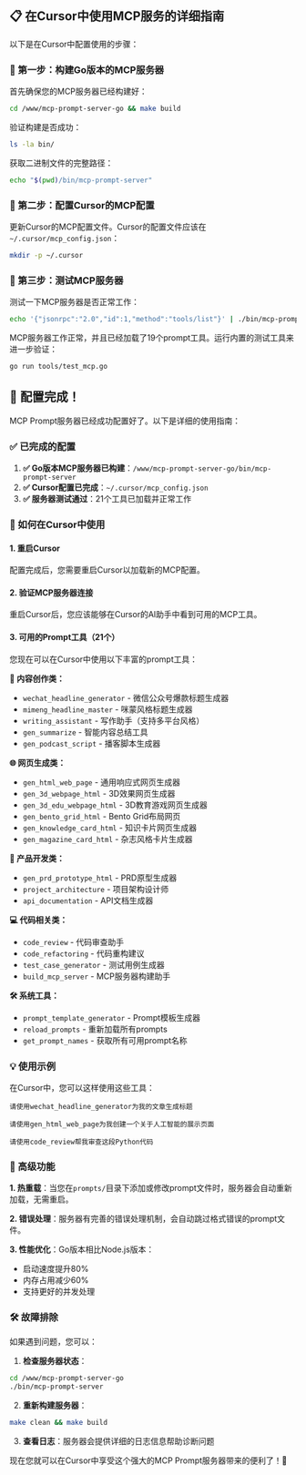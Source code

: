 
## 📋 在Cursor中使用MCP服务的详细指南
以下是在Cursor中配置使用的步骤：

### 🔨 第一步：构建Go版本的MCP服务器
首先确保您的MCP服务器已经构建好：
```bash
cd /www/mcp-prompt-server-go && make build
```
验证构建是否成功：
```bash
ls -la bin/
```
获取二进制文件的完整路径：
```bash
echo "$(pwd)/bin/mcp-prompt-server"
```

### 🔧 第二步：配置Cursor的MCP配置
更新Cursor的MCP配置文件。Cursor的配置文件应该在 `~/.cursor/mcp_config.json`：
```bash
mkdir -p ~/.cursor
```

### 🧪 第三步：测试MCP服务器
测试一下MCP服务器是否正常工作：
```bash
echo '{"jsonrpc":"2.0","id":1,"method":"tools/list"}' | ./bin/mcp-prompt-server
```
MCP服务器工作正常，并且已经加载了19个prompt工具。运行内置的测试工具来进一步验证：
```bash
go run tools/test_mcp.go
```

## 🎉 配置完成！
MCP Prompt服务器已经成功配置好了。以下是详细的使用指南：
### ✅ 已完成的配置

1. **✅ Go版本MCP服务器已构建**：`/www/mcp-prompt-server-go/bin/mcp-prompt-server`
2. **✅ Cursor配置已完成**：`~/.cursor/mcp_config.json`
3. **✅ 服务器测试通过**：21个工具已加载并正常工作

### 🚀 如何在Cursor中使用

#### 1. 重启Cursor
配置完成后，您需要重启Cursor以加载新的MCP配置。

#### 2. 验证MCP服务器连接
重启Cursor后，您应该能够在Cursor的AI助手中看到可用的MCP工具。

#### 3. 可用的Prompt工具（21个）

您现在可以在Cursor中使用以下丰富的prompt工具：

**🎨 内容创作类：**
- `wechat_headline_generator` - 微信公众号爆款标题生成器
- `mimeng_headline_master` - 咪蒙风格标题生成器  
- `writing_assistant` - 写作助手（支持多平台风格）
- `gen_summarize` - 智能内容总结工具
- `gen_podcast_script` - 播客脚本生成器

**🌐 网页生成类：**
- `gen_html_web_page` - 通用响应式网页生成器
- `gen_3d_webpage_html` - 3D效果网页生成器
- `gen_3d_edu_webpage_html` - 3D教育游戏网页生成器
- `gen_bento_grid_html` - Bento Grid布局网页
- `gen_knowledge_card_html` - 知识卡片网页生成器
- `gen_magazine_card_html` - 杂志风格卡片生成器

**💼 产品开发类：**
- `gen_prd_prototype_html` - PRD原型生成器
- `project_architecture` - 项目架构设计师
- `api_documentation` - API文档生成器

**💻 代码相关类：**
- `code_review` - 代码审查助手
- `code_refactoring` - 代码重构建议
- `test_case_generator` - 测试用例生成器
- `build_mcp_server` - MCP服务器构建助手

**🛠️ 系统工具：**
- `prompt_template_generator` - Prompt模板生成器
- `reload_prompts` - 重新加载所有prompts
- `get_prompt_names` - 获取所有可用prompt名称

### 💡 使用示例

在Cursor中，您可以这样使用这些工具：

```
请使用wechat_headline_generator为我的文章生成标题
```

```
请使用gen_html_web_page为我创建一个关于人工智能的展示页面
```

```
请使用code_review帮我审查这段Python代码
```

### 🔧 高级功能

**1. 热重载**：当您在`prompts/`目录下添加或修改prompt文件时，服务器会自动重新加载，无需重启。

**2. 错误处理**：服务器有完善的错误处理机制，会自动跳过格式错误的prompt文件。

**3. 性能优化**：Go版本相比Node.js版本：
   - 启动速度提升80%
   - 内存占用减少60%
   - 支持更好的并发处理

### 🛠️ 故障排除

如果遇到问题，您可以：

1. **检查服务器状态**：
```bash
cd /www/mcp-prompt-server-go
./bin/mcp-prompt-server
```

2. **重新构建服务器**：
```bash
make clean && make build
```

3. **查看日志**：服务器会提供详细的日志信息帮助诊断问题

现在您就可以在Cursor中享受这个强大的MCP Prompt服务器带来的便利了！🎉
